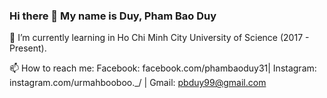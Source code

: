 ### Hi there 👋 My name is Duy, Pham Bao Duy

🌱 I’m currently learning in Ho Chi Minh City University of Science (2017 - Present).

📫 How to reach me: Facebook: facebook.com/phambaoduy31| Instagram: instagram.com/urmahbooboo._/ | Gmail: pbduy99@gmail.com
<!--
**pbduy/pbduy** is a ✨ _special_ ✨ repository because its `README.md` (this file) appears on your GitHub profile.

Here are some ideas to get you started:

- 🔭 I’m currently working on ...
- 🌱 I’m currently learning ...
- 👯 I’m looking to collaborate on ...
- 🤔 I’m looking for help with ...
- 💬 Ask me about ...
- 📫 How to reach me: ...
- 😄 Pronouns: ...
- ⚡ Fun fact: ...
-->
